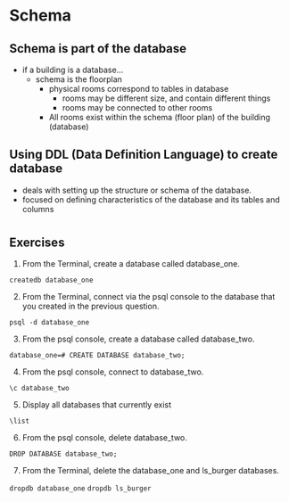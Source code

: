 # Schema

## Schema is part of the database
  - if a building is a database...
    - schema is the floorplan
      - physical rooms correspond to tables in database 
        - rooms may be different size, and contain different things
        - rooms may be connected to other rooms
      - All rooms exist within the schema (floor plan) of the building (database)

## Using DDL (Data Definition Language) to create database
  - deals with setting up the structure or schema of the database.
  - focused on defining characteristics of the database and its tables and columns 

#
#

## Exercises

1. From the Terminal, create a database called database_one.

`createdb database_one`

2. From the Terminal, connect via the psql console to the database that you created in the previous question.

`psql -d database_one`

3. From the psql console, create a database called database_two.

`database_one=# CREATE DATABASE database_two;`

4. From the psql console, connect to database_two.

`\c database_two`

5. Display all databases that currently exist

`\list`

6. From the psql console, delete database_two.

`DROP DATABASE database_two;`

7. From the Terminal, delete the database_one and ls_burger databases.

`dropdb database_one`
`dropdb ls_burger`

